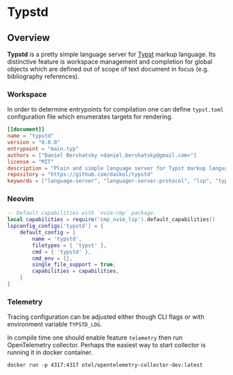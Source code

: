 # Typstd

## Overview

**Typstd** is a pretty simple language server for [Typst][1] markup language.
Its distinctive feature is workspace management and completion for global
objects which are defined out of scope of text document in focus (e.g.
bibliography references).

[1]: https://github.com/typst/typst

### Workspace

In order to determine entrypoints for compilation one can define `typst.toml`
configuration file which enumerates targets for rendering.

```toml
[[document]]
name = "typstd"
version = "0.0.0"
entrypoint = "main.typ"
authors = ["Daniel Bershatsky <daniel.bershatsky@gmail.com>"]
license = "MIT"
description = "Plain and simple language server for Typst markup language."
repository = "https://github.com/daskol/typstd"
keywords = ["language-server", "languager-server-protocol", "lsp", "typst"]
```

### Neovim

```lua
-- Default capabilities with `nvim-cmp` package.
local capabilities = require('cmp_nvim_lsp').default_capabilities()
lspconfig_configs['typstd'] = {
    default_config = {
        name = 'typstd',
        filetypes = { 'typst' },
        cmd = { 'typstd' },
        cmd_env = {},
        single_file_support = true,
        capabilities = capabilities,
    }
}
```

### Telemetry

Tracing configuration can be adjusted either though CLI flags or with
environment variable `TYPSTD_LOG`.

In compile time one should enable feature `telemetry` then run OpenTelemetry
collector. Perhaps the easiest way to start collector is running it in docker
container.

```shell
docker run -p 4317:4317 otel/opentelemetry-collector-dev:latest
```
